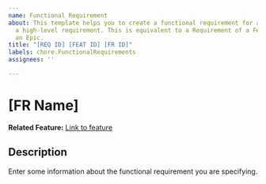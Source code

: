 ```yaml
---
name: Functional Requirement
about: This template helps you to create a functional requirement for a feature within
  a high-level requirement. This is equivalent to a Requirement of a Feature within
  an Epic.
title: "[REQ ID] [FEAT ID] [FR ID]"
labels: chore.FunctionalRequirements
assignees: ''

---
```


# [FR Name]

**Related Feature:** [Link to feature]()

## Description

Enter some information about the functional requirement you are specifying.
